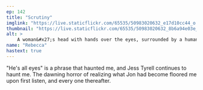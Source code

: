 ```yaml
---
ep: 142
title: "Scrutiny"
imglink: "https://live.staticflickr.com/65535/50983020632_e17d10cc44_o.jpg"
thumbnail: "https://live.staticflickr.com/65535/50983020632_8b6a94e03e_q.jpg"
alt: >
    A woman&#x27;s head with hands over the eyes, surrounded by a humanoid shape made entirely of green eyes. The rest of the image has thin black lines leading toward the figure.
name: "Rebecca"
hastext: true
---
```

"He's all eyes" is a phrase that haunted me, and Jess Tyrell continues to haunt me. The dawning horror of realizing what Jon had become floored me upon first listen, and every one thereafter.